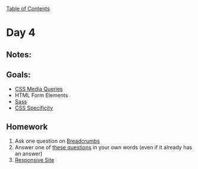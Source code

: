 [Table of Contents](/README.md)

# Day 4

<!--
## In-Class Code
[Code that we wrote today](/notes/day-04/code)
-->

## Notes:

## Goals:
* [CSS Media Queries](/units/css-media-queries)
* HTML Form Elements
* [Sass](/units/sass)
* [CSS Specificity](/units/css-specificity)

## Homework
1. Ask one question on [Breadcrumbs](http://tiy.breadcrumbsqa.com/)
1. Answer one of [these questions](http://tiy.breadcrumbsqa.com/index/index/day-04) in your own words (even if it already has an answer)
1. [Responsive Site](https://github.com/TIY-Austin-Front-End-Engineering/responsive-site)